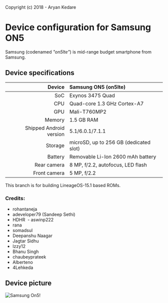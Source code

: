 Copyright (c) 2018 - Aryan Kedare

Device configuration for Samsung ON5 
========================================
Samsung (codenamed _"on5lte"_) is mid-range budget smartphone from Samsung.

## Device specifications

| Device       | Samsung ON5 (on5lte)                            |
| -----------: | :---------------------------------------------- |
| SoC          | Exynos 3475 Quad                                |
| CPU          | Quad-core 1.3 GHz Cortex-A7                     |
| GPU          | Mali-T760MP2                                    |
| Memory       | 1.5 GB RAM                                      |
| Shipped Android version | 5.1/6.0.1/7.1.1                      |
| Storage      | microSD, up to 256 GB (dedicated slot)          |
| Battery      | Removable Li-Ion 2600 mAh battery               |
| Rear camera  | 8 MP, f/2.2, autofocus, LED flash               |
| Front camera | 5 MP, f/2.2                                     |

This branch is for building LineageOS-15.1 based ROMs.


### Credits: 
  - rohantaneja
  - adeveloper79 (Sandeep Sethi)
  - HDHR
  - aswinp222
  - rana
  - somadsul
  - Deepanshu Naagar
  - Jagtar Sidhu
  - lzzy12
  - Bhanu Singh
  - chaubeyprateek
  - Alberteno 
  - 4Lehkeda
  
  ## Device picture
![Samsung On5!](http://drop.ndtv.com/TECH/product_database/images/1021201543945PM_635_samsung_galaxy_on5.jpeg "Samsung ON5")
